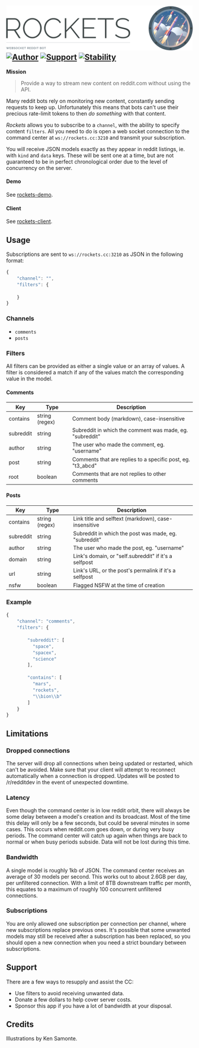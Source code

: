 ![Rockets](header.gif) [![Author](http://img.shields.io/badge/author-u%2Frtheunissen-336699.svg?style=flat-square)](https://reddit.com/u/rtheunissen) [![Support](https://img.shields.io/badge/support-donate-399c99.svg?style=flat-square)](https://plasso.co/rudolf.theunissen@gmail.com) [![Stability](https://img.shields.io/badge/stability-pending-777777.svg?style=flat-square)]()
---

**Mission**
>Provide a way to stream new content on reddit.com without using the API.

Many reddit bots rely on monitoring new content, constantly sending requests to keep up. Unfortunately this means that bots can't use their precious rate-limit tokens to then *do something* with that content.

*Rockets* allows you to subscribe to a `channel`, with the ability to specify content `filters`. All you need to do is open a web socket connection to the command center at `ws://rockets.cc:3210` and transmit your subscription.

You will receive JSON models exactly as they appear in reddit listings, ie. with `kind` and `data` keys. These will be sent one at a time, but are not guaranteed to be in perfect chronological order due to the level of concurrency on the server.

#### Demo

See [rockets-demo](https://github.com/rtheunissen/rockets-demo).

#### Client

See [rockets-client](https://github.com/rtheunissen/rockets-client).

## Usage

Subscriptions are sent to `ws://rockets.cc:3210` as JSON in the following format:

```js
{
    "channel": "",
    "filters": {

    }
}
```

### Channels

- `comments`
- `posts`

### Filters

All filters can be provided as either a single value or an array of values.
A filter is considered a match if any of the values match the corresponding value in the model.

#### Comments

| Key       | Type            | Description                                                      |
|-----------|-----------------|------------------------------------------------------------------|
| contains  | string (regex)  | Comment body (markdown), case-insensitive                        |
| subreddit | string          | Subreddit in which the comment was made, eg. "subreddit"         |
| author    | string          | The user who made the comment, eg. "username"                    |
| post      | string          | Comments that are replies to a specific post, eg. "t3_abcd"      |
| root      | boolean         | Comments that are not replies to other comments                  |

#### Posts

| Key       | Type            | Description                                                      |
|-----------|-----------------|------------------------------------------------------------------|
| contains  | string (regex)  | Link title and selftext (markdown), case-insensitive             |
| subreddit | string          | Subreddit in which the post was made, eg. "subreddit"            |
| author    | string          | The user who made the post, eg. "username"                       |
| domain    | string          | Link's domain, or "self.subreddit" if it's a selfpost            |
| url       | string          | Link's URL, or the post's permalink if it's a selfpost           |
| nsfw      | boolean         | Flagged NSFW at the time of creation                             |

### Example

```js
{
    "channel": "comments",
    "filters": {

        "subreddit": [
          "space",
          "spacex",
          "science"
        ],

        "contains": [
          "mars",
          "rockets",
          "\\bion\\b"
        ]
    }
}
```

## Limitations

### Dropped connections

The server will drop all connections when being updated or restarted, which can't be avoided. Make sure that your client
will attempt to reconnect automatically when a connection is dropped. Updates will be posted to /r/redditdev in the event
of unexpected downtime.

### Latency

Even though the command center is in low reddit orbit, there will always be some delay between a model's creation and its broadcast. Most of the time this delay will only be a few seconds, but could be several minutes in some cases. This occurs when reddit.com goes down, or during very busy periods. The command center will catch up again when things are back to normal or when busy periods subside. Data will not be lost during this time.

### Bandwidth

A single model is roughly 1kb of JSON. The command center receives an average of 30 models per second. This works out to about 2.6GB per day, per unfiltered connection. With a limit of 8TB downstream traffic per month, this equates to a maximum of roughly 100 concurrent unfiltered connections.

### Subscriptions

You are only allowed one subscription per connection per channel, where new subscriptions replace previous ones.
It's possible that some unwanted models may still be received after a subscription has been replaced, so you should
open a new connection when you need a strict boundary between subscriptions.

## Support

There are a few ways to resupply and assist the CC:

- Use filters to avoid receiving unwanted data.
- Donate a few dollars to help cover server costs.
- Sponsor this app if you have a lot of bandwidth at your disposal.

## Credits

Illustrations by Ken Samonte.
